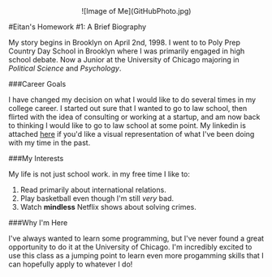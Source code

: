 <center>
![Image of Me](GitHubPhoto.jpg)
</center>

#Eitan's Homework #1: A Brief Biography

My story begins in Brooklyn on April 2nd, 1998. I went to to Poly Prep Country Day School in Brooklyn where I was primarily engaged in high school debate. Now a Junior at the University of Chicago majoring in *Political Science* and *Psychology*. 

###Career Goals

I have changed my decision on what I would like to do several times in my college career. I started out sure that I wanted to go to law school, then flirted with the idea of consulting or working at a startup, and am now back to thinking I would like to go to law school at some point. My linkedin is attached [here](https://www.linkedin.com/in/eitan-ezra-35b53b165/) if you'd like a visual representation of what I've been doing with my time in the past. 

###My Interests

My life is not just school work. in my free time I like to:

1. Read primarily about international relations.
2. Play basketball even though I'm still *very* bad.
3. Watch **mindless** Netflix shows about solving crimes.

###Why I'm Here

I've always wanted to learn some programming, but I've never found a great opportunity to do it at the University of Chicago. I'm incredibly excited to use this class as a jumping point to learn even more progamming skills that I can hopefully apply to whatever I do!
